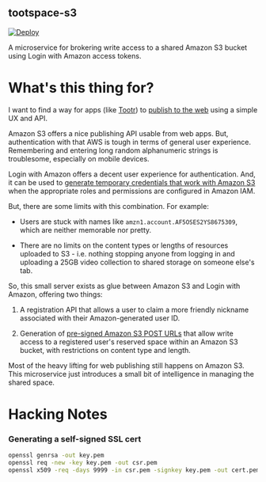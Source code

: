 tootspace-s3
------------

[![Deploy](https://www.herokucdn.com/deploy/button.png)](https://heroku.com/deploy)

A microservice for brokering write access to a shared Amazon S3 bucket using
Login with Amazon access tokens.

What's this thing for?
======================

I want to find a way for apps (like [Tootr][]) to [publish to the
web][apppublishing] using a simple UX and API.

Amazon S3 offers a nice publishing API usable from web apps. But,
authentication with that AWS is tough in terms of general user experience.
Remembering and entering long random alphanumeric strings is troublesome,
especially on mobile devices.

Login with Amazon offers a decent user experience for authentication. And, it
can be used to [generate temporary credentials that work with Amazon
S3][mobilestorage] when the appropriate roles and permissions are configured in
Amazon IAM. 

But, there are some limits with this combination. For example:

* Users are stuck with names like `amzn1.account.AF5OSES2YS8675309`, which are
  neither memorable nor pretty.

* There are no limits on the content types or lengths of resources uploaded to
  S3 - i.e. nothing stopping anyone from logging in and uploading a 25GB video
  collection to shared storage on someone else's tab.

So, this small server exists as glue between Amazon S3 and Login with Amazon,
offering two things:

1. A registration API that allows a user to claim a more friendly nickname
   associated with their Amazon-generated user ID.

2. Generation of [pre-signed Amazon S3 POST URLs](presigned) that allow write
   access to a registered user's reserved space within an Amazon S3 bucket,
   with restrictions on content type and length.

Most of the heavy lifting for web publishing still happens on Amazon S3. This
microservice just introduces a small bit of intelligence in managing the shared
space.

Hacking Notes
=============

### Generating a self-signed SSL cert

```bash
openssl genrsa -out key.pem
openssl req -new -key key.pem -out csr.pem
openssl x509 -req -days 9999 -in csr.pem -signkey key.pem -out cert.pem
```

[Tootr]: https://github.com/lmorchard/tootr
[apppublishing]: http://blog.lmorchard.com/2014/10/09/separating-publishing-from-hosting-on-the-web/
[mobilestorage]: https://aws.amazon.com/articles/4617974389850313
[presigned]: http://docs.aws.amazon.com/AmazonS3/latest/dev/PresignedUrlUploadObject.html
